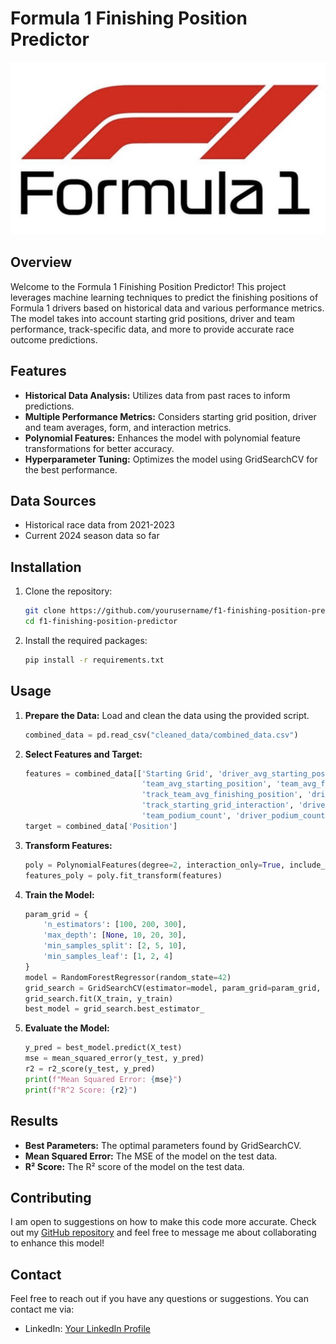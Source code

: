 # Formula 1 Finishing Position Predictor

![F1 Predictive Model](logo/f1_logo2.png)

## Overview

Welcome to the Formula 1 Finishing Position Predictor! This project leverages machine learning techniques to predict the finishing positions of Formula 1 drivers based on historical data and various performance metrics. The model takes into account starting grid positions, driver and team performance, track-specific data, and more to provide accurate race outcome predictions.

## Features

- **Historical Data Analysis:** Utilizes data from past races to inform predictions.
- **Multiple Performance Metrics:** Considers starting grid position, driver and team averages, form, and interaction metrics.
- **Polynomial Features:** Enhances the model with polynomial feature transformations for better accuracy.
- **Hyperparameter Tuning:** Optimizes the model using GridSearchCV for the best performance.

## Data Sources

- Historical race data from 2021-2023
- Current 2024 season data so far 

## Installation

1. Clone the repository:
    ```sh
    git clone https://github.com/yourusername/f1-finishing-position-predictor.git
    cd f1-finishing-position-predictor
    ```

2. Install the required packages:
    ```sh
    pip install -r requirements.txt
    ```

## Usage

1. **Prepare the Data:**
    Load and clean the data using the provided script.
    ```python
    combined_data = pd.read_csv("cleaned_data/combined_data.csv")
    ```

2. **Select Features and Target:**
    ```python
    features = combined_data[['Starting Grid', 'driver_avg_starting_position', 'driver_avg_finishing_position', 
                              'team_avg_starting_position', 'team_avg_finishing_position', 'track_driver_avg_finishing_position', 
                              'track_team_avg_finishing_position', 'driver_form', 'team_form', 'driver_team_interaction', 
                              'track_starting_grid_interaction', 'driver_track_interaction', 'team_track_interaction', 
                              'team_podium_count', 'driver_podium_count', 'team_win_count', 'driver_win_count']]
    target = combined_data['Position']
    ```

3. **Transform Features:**
    ```python
    poly = PolynomialFeatures(degree=2, interaction_only=True, include_bias=False)
    features_poly = poly.fit_transform(features)
    ```

4. **Train the Model:**
    ```python
    param_grid = {
        'n_estimators': [100, 200, 300],
        'max_depth': [None, 10, 20, 30],
        'min_samples_split': [2, 5, 10],
        'min_samples_leaf': [1, 2, 4]
    }
    model = RandomForestRegressor(random_state=42)
    grid_search = GridSearchCV(estimator=model, param_grid=param_grid, cv=5, n_jobs=-1, verbose=2)
    grid_search.fit(X_train, y_train)
    best_model = grid_search.best_estimator_
    ```

5. **Evaluate the Model:**
    ```python
    y_pred = best_model.predict(X_test)
    mse = mean_squared_error(y_test, y_pred)
    r2 = r2_score(y_test, y_pred)
    print(f"Mean Squared Error: {mse}")
    print(f"R^2 Score: {r2}")
    ```

## Results

- **Best Parameters:** The optimal parameters found by GridSearchCV.
- **Mean Squared Error:** The MSE of the model on the test data.
- **R² Score:** The R² score of the model on the test data.

## Contributing

I am open to suggestions on how to make this code more accurate. Check out my [GitHub repository](https://github.com/yourusername/f1-finishing-position-predictor) and feel free to message me about collaborating to enhance this model!

## Contact

Feel free to reach out if you have any questions or suggestions. You can contact me via:

- LinkedIn: [Your LinkedIn Profile](https://www.linkedin.com/in/jstone5/)
